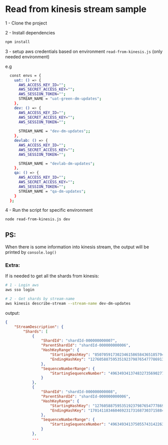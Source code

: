 # Read from kinesis stream sample

1 - Clone the project

2 - Install dependencies

```bash
npm install
```

3 - setup aws credentials based on environment `read-from-kinesis.js` (only needed environment)

e.g
```bash
  const envs = {
    uat: () => {
      AWS_ACCESS_KEY_ID="";
      AWS_SECRET_ACCESS_KEY="";
      AWS_SESSION_TOKEN="";
      STREAM_NAME = "uat-green-dm-updates";
    },
    dev: () => {
      AWS_ACCESS_KEY_ID="";
      AWS_SECRET_ACCESS_KEY="";
      AWS_SESSION_TOKEN="";
                              
      STREAM_NAME = "dev-dm-updates";;
    },
    devlab: () => {
      AWS_ACCESS_KEY_ID="";
      AWS_SECRET_ACCESS_KEY="";
      AWS_SESSION_TOKEN="";

      STREAM_NAME = "devlab-dm-updates";
    },
    qa: () => {
      AWS_ACCESS_KEY_ID="";
      AWS_SECRET_ACCESS_KEY="";
      AWS_SESSION_TOKEN="";
      STREAM_NAME = "qa-dm-updates";
    }
  };
```

4 - Run the script for specific environment

```bash
node read-from-kinesis.js dev
```

## PS:

When there is some information into kinesis stream, the output will be printed by `console.log()`

### Extra:

If is needed to get all the shards from kinesis:

```bash
# 1 - Login aws
aws sso login

# 2 - Get shards by stream-name
aws kinesis describe-stream --stream-name dev-dm-updates
```

output:
```json
{
    "StreamDescription": {
        "Shards": [
            {
                "ShardId": "shardId-000000000007",
                "ParentShardId": "shardId-000000000006",
                "HashKeyRange": {
                    "StartingHashKey": "85070591730234615865843651857942052863",
                    "EndingHashKey": "127605887595351923798765477786913079293"
                },
                "SequenceNumberRange": {
                    "StartingSequenceNumber": "49634934137483273569027796263865805239854264482564931698"
                }
            },
            {
                "ShardId": "shardId-000000000008",
                "ParentShardId": "shardId-000000000006",
                "HashKeyRange": {
                    "StartingHashKey": "127605887595351923798765477786913079294",
                    "EndingHashKey": "170141183460469231731687303715884105726"
                },
                "SequenceNumberRange": {
                    "StartingSequenceNumber": "49634934137505574314226326887007340958126912844070912130"
                }
            },
            ...
```

